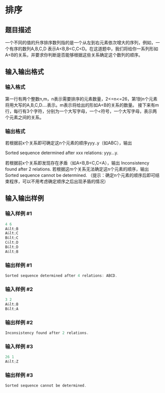 # 排序

## 题目描述

一个不同的值的升序排序数列指的是一个从左到右元素依次增大的序列，例如，一个有序的数列A,B,C,D 表示A<B,B<C,C<D。在这道题中，我们将给你一系列形如A<B的关系，并要求你判断是否能够根据这些关系确定这个数列的顺序。 

## 输入输出格式

### 输入格式

第一行有两个整数n,m，n表示需要排序的元素数量，2<=n<=26，第1到n个元素将用大写的A,B,C,D....表示。m表示将给出的形如A<B的关系的数量。 接下来有m行，每行有3个字符，分别为一个大写字母，一个<符号，一个大写字母，表示两个元素之间的关系。 

### 输出格式

若根据前x个关系即可确定这n个元素的顺序yyy..y（如ABC），输出

Sorted sequence determined after xxx relations: yyy...y.

若根据前x个关系即发现存在矛盾（如A<B,B<C,C<A），输出 Inconsistency found after 2 relations. 若根据这m个关系无法确定这n个元素的顺序，输出 Sorted sequence cannot be determined. （提示：确定n个元素的顺序后即可结束程序，可以不用考虑确定顺序之后出现矛盾的情况） 

## 输入输出样例

### 输入样例 #1

```cpp
4 6
A&lt;B
A&lt;C
B&lt;C
C&lt;D
B&lt;D
A&lt;B

```
### 输出样例 #1

```cpp
Sorted sequence determined after 4 relations: ABCD.
```


### 输入样例 #2

```cpp
3 2
A&lt;B
B&lt;A
```


### 输出样例 #2

```cpp
Inconsistency found after 2 relations.
```


### 输入样例 #3

```cpp
26 1
A&lt;Z
```


### 输出样例 #3

```cpp
Sorted sequence cannot be determined.
```


